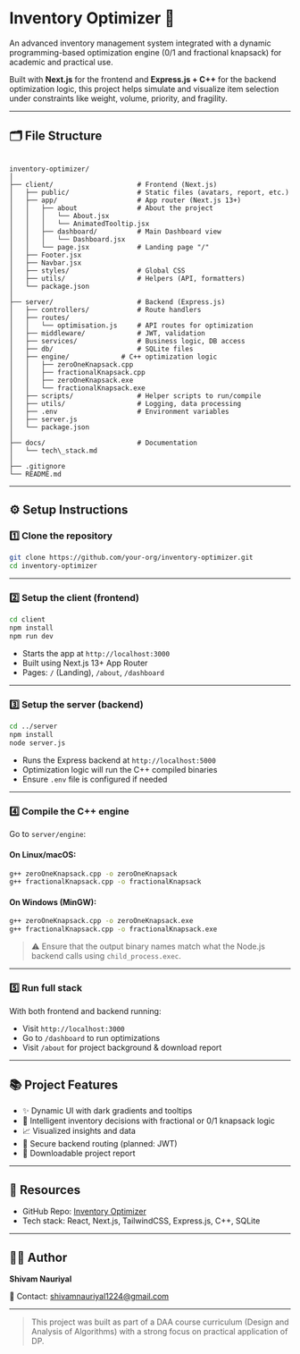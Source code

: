 # Inventory Optimizer 🚀

An advanced inventory management system integrated with a dynamic programming-based optimization engine (0/1 and fractional knapsack) for academic and practical use.

Built with **Next.js** for the frontend and **Express.js + C++** for the backend optimization logic, this project helps simulate and visualize item selection under constraints like weight, volume, priority, and fragility.

---

## 🗂️ File Structure

```

inventory-optimizer/
│
├── client/                     # Frontend (Next.js)
│   ├── public/                 # Static files (avatars, report, etc.)
│   ├── app/                    # App router (Next.js 13+)
│   │   ├── about               # About the project
│   │   │   └── About.jsx
│   │   │   └── AnimatedTooltip.jsx
│   │   ├── dashboard/          # Main Dashboard view
│   │   │   └── Dashboard.jsx
│   │   └── page.jsx            # Landing page "/"
│   ├── Footer.jsx
│   ├── Navbar.jsx
│   ├── styles/                 # Global CSS
│   ├── utils/                  # Helpers (API, formatters)
│   └── package.json
│
├── server/                     # Backend (Express.js)
│   ├── controllers/            # Route handlers
│   ├── routes/
│   │   └── optimisation.js     # API routes for optimization
│   ├── middleware/             # JWT, validation
│   ├── services/               # Business logic, DB access
│   ├── db/                     # SQLite files
│   ├── engine/             # C++ optimization logic
│   │   ├── zeroOneKnapsack.cpp
│   │   ├── fractionalKnapsack.cpp
│   │   ├── zeroOneKnapsack.exe
│   │   └── fractionalKnapsack.exe
│   ├── scripts/                # Helper scripts to run/compile
│   ├── utils/                  # Logging, data processing
│   ├── .env                    # Environment variables
│   ├── server.js
│   └── package.json
│
├── docs/                       # Documentation
│   └── tech\_stack.md
│
├── .gitignore
└── README.md

```

---

## ⚙️ Setup Instructions

### 1️⃣ Clone the repository

```bash
git clone https://github.com/your-org/inventory-optimizer.git
cd inventory-optimizer
```

---

### 2️⃣ Setup the client (frontend)

```bash
cd client
npm install
npm run dev
```

-   Starts the app at `http://localhost:3000`
-   Built using Next.js 13+ App Router
-   Pages: `/` (Landing), `/about`, `/dashboard`

---

### 3️⃣ Setup the server (backend)

```bash
cd ../server
npm install
node server.js
```

-   Runs the Express backend at `http://localhost:5000`
-   Optimization logic will run the C++ compiled binaries
-   Ensure `.env` file is configured if needed

---

### 4️⃣ Compile the C++ engine

Go to `server/engine`:

#### On **Linux/macOS**:

```bash
g++ zeroOneKnapsack.cpp -o zeroOneKnapsack
g++ fractionalKnapsack.cpp -o fractionalKnapsack
```

#### On **Windows (MinGW)**:

```bash
g++ zeroOneKnapsack.cpp -o zeroOneKnapsack.exe
g++ fractionalKnapsack.cpp -o fractionalKnapsack.exe
```

> ⚠️ Ensure that the output binary names match what the Node.js backend calls using `child_process.exec`.

---

### 5️⃣ Run full stack

With both frontend and backend running:

-   Visit `http://localhost:3000`
-   Go to `/dashboard` to run optimizations
-   Visit `/about` for project background & download report

---

## 📚 Project Features

-   ✨ Dynamic UI with dark gradients and tooltips
-   🧠 Intelligent inventory decisions with fractional or 0/1 knapsack logic
-   📈 Visualized insights and data
-   🔐 Secure backend routing (planned: JWT)
-   📄 Downloadable project report

---

## 📎 Resources

-   GitHub Repo: [Inventory Optimizer](https://github.com/GitShivamNauriyal/Smart-Inventory-Management-System)
-   Tech stack: React, Next.js, TailwindCSS, Express.js, C++, SQLite

---

## 👨‍💻 Author

**Shivam Nauriyal**

📧 Contact: [shivamnauriyal1224@gmail.com](mailto:shivamnauriyal1224@gmail.com)

---

> This project was built as part of a DAA course curriculum (Design and Analysis of Algorithms) with a strong focus on practical application of DP.

```

```
